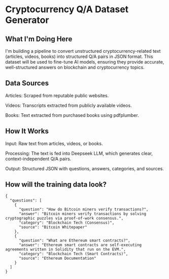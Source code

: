 # Cryptocurrency Q/A Dataset Generator
## What I'm Doing Here

I'm building a pipeline to convert unstructured cryptocurrency-related text (articles, videos, books) into structured Q/A pairs in JSON format. This dataset will be used to fine-tune AI models, ensuring they provide accurate, well-structured answers on blockchain and cryptocurrency topics.

## Data Sources
Articles: Scraped from reputable public websites.

Videos: Transcripts extracted from publicly available videos.

Books: Text extracted from purchased books using pdfplumber.

## How It Works
Input: Raw text from articles, videos, or books.

Processing: The text is fed into Deepseek LLM, which generates clear, context-independent Q/A pairs.

Output: Structured JSON with questions, answers, categories, and sources.


## How will the training data look?

```
{
  "questions": [
    {
      "question": "How do Bitcoin miners verify transactions?",
      "answer": "Bitcoin miners verify transactions by solving cryptographic puzzles via proof-of-work consensus.",
      "category": "Blockchain Tech (Consensus)",
      "source": "Bitcoin Whitepaper"
    },
    {
      "question": "What are Ethereum smart contracts?",
      "answer": "Ethereum smart contracts are self-executing agreements written in Solidity that run on the EVM.",
      "category": "Blockchain Tech (Smart Contracts)",
      "source": "Ethereum Documentation"
    }
  ]
}
```
